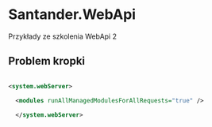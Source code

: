 # Santander.WebApi
Przykłady ze szkolenia WebApi 2

## Problem kropki
~~~ xml

<system.webServer>

  <modules runAllManagedModulesForAllRequests="true" />
  
  </system.webServer>
 ~~~
